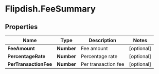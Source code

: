 # Flipdish.FeeSummary

## Properties
Name | Type | Description | Notes
------------ | ------------- | ------------- | -------------
**FeeAmount** | **Number** | Fee amount | [optional] 
**PercentageRate** | **Number** | Percentage rate | [optional] 
**PerTransactionFee** | **Number** | Per transaction fee | [optional] 


